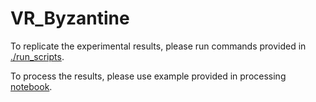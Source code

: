 # VR_Byzantine

To replicate the experimental results, please run commands provided in [./run_scripts](run_scripts).

To process the results, please use example provided in processing [notebook](notebooks/process_results.ipynb).